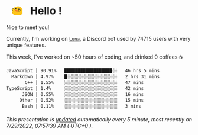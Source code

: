 <h1>   <img src="./spoinky.gif" style="vertical-align:middle;" width="30px">   Hello ! </h1>

Nice to meet you!

Currently, I'm working on <a href='https://github.com/Asgarrrr/Luna'>`Luna`</a>, a Discord bot used by 74715 users with very unique features.

This week, I've worked on ~50 hours of coding, and drinked 0 coffees ☕

```
JavaScript │ 90.91%   ██████████████████░░   46 hrs 5 mins
  Markdown │ 4.97%    █░░░░░░░░░░░░░░░░░░░   2 hrs 31 mins
       C++ │ 1.55%    ░░░░░░░░░░░░░░░░░░░░   47 mins
TypeScript │ 1.4%     ░░░░░░░░░░░░░░░░░░░░   42 mins
      JSON │ 0.55%    ░░░░░░░░░░░░░░░░░░░░   16 mins
     Other │ 0.52%    ░░░░░░░░░░░░░░░░░░░░   15 mins
      Bash │ 0.11%    ░░░░░░░░░░░░░░░░░░░░   3 mins
```

###### This presentation is [updated](https://github.com/Asgarrrr) automatically every 5 minute, most recently on 7/29/2022, 07:57:39 AM ( UTC±0 ).